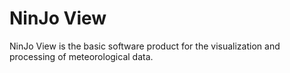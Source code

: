 # NinJo View

NinJo View is the basic software product for the visualization and processing of meteorological data. 
